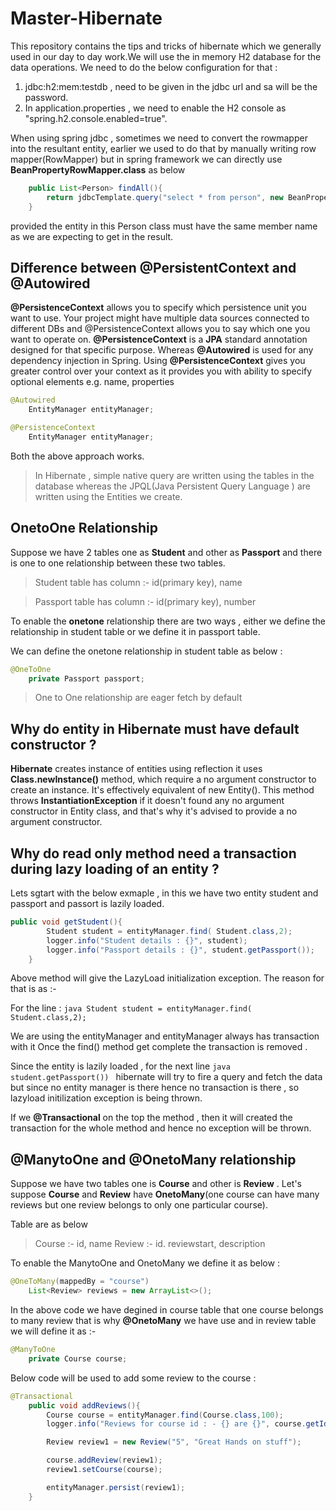 # Master-Hibernate

This repository contains the tips and tricks of hibernate which we generally used in our day to day work.We will use the in memory H2 database for the data operations. We need to do the below configuration for that :

1) jdbc:h2:mem:testdb , need to be given in the jdbc url and sa will be the password.
2) In application.properties , we need to enable the H2 console as "spring.h2.console.enabled=true".

When using spring jdbc , sometimes we need to convert the rowmapper into the resultant entity, earlier we used to do that by 
manually writing row mapper(RowMapper) but in spring framework we can directly use **BeanPropertyRowMapper.class** as below

```java
    public List<Person> findAll(){
        return jdbcTemplate.query("select * from person", new BeanPropertyRowMapper<Person>(Person.class));
    }
```  
    
provided the entity in this Person class must have the same member name as we are expecting to get in the result.  

## Difference between @PersistentContext and @Autowired

**@PersistenceContext** allows you to specify which persistence unit you want to use. Your project might have multiple data sources connected to different DBs and @PersistenceContext allows you to say which one you want to operate on. **@PersistenceContext** is a **JPA** standard annotation designed for that specific purpose. Whereas **@Autowired** is used for any dependency injection in Spring. Using **@PersistenceContext** gives you greater control over your context as it provides you with ability to specify optional elements e.g. name, properties

```java 
@Autowired
    EntityManager entityManager;
```

```java 
@PersistenceContext
    EntityManager entityManager;
```
Both the above approach works.

>In Hibernate , simple native query are written using the tables in the database whereas the JPQL(Java Persistent Query Language ) are written using the Entities we create.

## OnetoOne Relationship

Suppose we have 2 tables one as **Student** and other as **Passport** and there is one to one relationship between these two tables.

> Student table has column  :-  id(primary key), name

> Passport table has column :-  id(primary key), number

To enable the **onetone** relationship there are two ways , either we define the relationship in student table or we define it in passport table.

We can define the onetone relationship in student table as below :

```java
@OneToOne
    private Passport passport;
```

> One to One relationship are eager fetch by default 


## Why do entity in Hibernate must have default constructor ?

**Hibernate** creates instance of entities using reflection it uses **Class.newInstance()** method, which require a no argument constructor to create an instance. It's effectively equivalent of new Entity(). This method throws **InstantiationException** if it doesn't found any no argument constructor in Entity class, and that's why it's advised to provide a no argument constructor.

## Why do read only method need a transaction during lazy loading of an entity ?

Lets sgtart with the below exmaple , in this we have two entity student and passport and passort is lazily loaded.

```java
public void getStudent(){
        Student student = entityManager.find( Student.class,2);
        logger.info("Student details : {}", student);
        logger.info("Passport details : {}", student.getPassport());
    }
```
Above method will give the LazyLoad initialization exception. The reason for that is as :-

For the line : ```java Student student = entityManager.find( Student.class,2); ```

We are using the entityManager and entityManager always has transaction with it  Once the find() method get complete the transaction is removed . 

Since the entity is lazily loaded , for the next line ```java student.getPassport()) ``` hibernate will try to fire a query and fetch the data but since no entity manager is there hence no transaction is there , so lazyload initilization exception is being thrown.


If we **@Transactional** on the top the method , then it will created the transaction for the whole method and hence no exception will be thrown.


## @ManytoOne and @OnetoMany relationship 

Suppose we have two tables one is **Course** and other is  **Review** . Let's suppose **Course** and **Review** have **OnetoMany**(one course can have many reviews but one review belongs to only one particular course).

Table are as below 

> Course :-  id, name
> Review :- id. reviewstart, description

To enable the ManytoOne and OnetoMany we define it as below :

```java
@OneToMany(mappedBy = "course")
    List<Review> reviews = new ArrayList<>();
```
In the above code we have degined in course table that one course belongs to many review that is why **@OnetoMany** we have use  and in review table we will define it as :-

```java 
@ManyToOne
    private Course course;
```

Below code will be used to add some review to the course :

```java
@Transactional
    public void addReviews(){
        Course course = entityManager.find(Course.class,100);
        logger.info("Reviews for course id : - {} are {}", course.getId(),course.getReviews());

        Review review1 = new Review("5", "Great Hands on stuff");

        course.addReview(review1);
        review1.setCourse(course);

        entityManager.persist(review1);
    }
 ````
 
 
 


           
